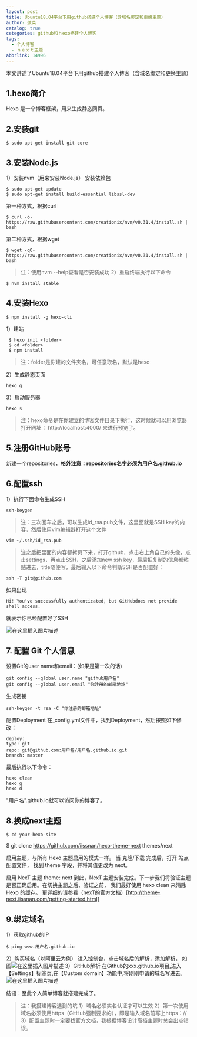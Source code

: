```yaml
---
layout: post
title: Ubuntu18.04平台下用github搭建个人博客（含域名绑定和更换主题）
author: 菠菜
catalog: true
cetegories: github和ｈexo搭建个人博客
tags:
  - 个人博客
  - ｎｅｘｔ主题
abbrlink: 14996
---
```

本文讲述了Ubuntu18.04平台下用github搭建个人博客（含域名绑定和更换主题）
<!--more-->

## 1.hexo简介

Hexo 是一个博客框架，用来生成静态网页。

## 2.安装git

    $ sudo apt-get install git-core



## 3.安装Node.js
1）安装nvm（用来安装Node.js）
安装依赖包
```shell
$ sudo apt-get update
$ sudo apt-get install build-essential libssl-dev
```
第一种方式，根据curl

    $ curl -o- https://raw.githubusercontent.com/creationix/nvm/v0.31.4/install.sh | bash

第二种方式，根据wget

    $ wget -qO- https://raw.githubusercontent.com/creationix/nvm/v0.31.4/install.sh | bash

>注：使用nvm --help查看是否安装成功
2）重启终端执行以下命令

    $ nvm install stable
## 4.安装Hexo

    $ npm install -g hexo-cli

1）建站

     $ hexo init <folder>
     $ cd <folder>
     $ npm install
>注：folder是你建的文件夹名，可任意取名，默认是hexo

2）生成静态页面

    hexo g
3）启动服务器

    hexo s
>注：hexo命令是在你建立的博客文件目录下执行，这时候就可以用浏览器打开网址： http://localhost:4000/ 来进行预览了。

## 5.注册GitHub账号

新建一个repositories，**格外注意：repositories名字必须为用户名.github.io**

## 6.配置ssh

1）执行下面命令生成SSH

    ssh-keygen


>注：三次回车之后，可以生成id_rsa.pub文件，这里面就是SSH key的内容，然后使用vim编辑器打开这个文件

    vim ~/.ssh/id_rsa.pub
>注之后把里面的内容都拷贝下来，打开github，点击右上角自己的头像，点击settings，再点击SSH，之后添加new ssh key，最后把复制的信息都粘贴进去，title随便写，最后输入以下命令判断SSH是否配置好：

    ssh -T git@github.com




如果出现

    Hi! You've successfully authenticated, but GitHubdoes not provide shell access.



就表示你已经配置好了SSH 

![在这里插入图片描述](https://img-blog.csdn.net/20180923161548948?watermark/2/text/aHR0cHM6Ly9ibG9nLmNzZG4ubmV0L3dhbmdfZGFfYmluZw==/font/5a6L5L2T/fontsize/400/fill/I0JBQkFCMA==/dissolve/70)
## 7. 配置 Git 个人信息
设置Git的user name和email：(如果是第一次的话)

    git config --global user.name "github用户名"
    git config --global user.email "你注册的邮箱地址"



生成密钥

    ssh-keygen -t rsa -C "你注册的邮箱地址"



 配置Deployment
在_config.yml文件中，找到Deployment，然后按照如下修改：

    deploy:
    type: git
    repo: git@github.com:用户名/用户名.github.io.git
    branch: master


最后执行以下命令：

    hexo clean
    hexo g
    hexo d



"用户名".github.io就可以访问你的博客了。
## 8.换成next主题

    $ cd your-hexo-site
$ git clone https://github.com/iissnan/hexo-theme-next themes/next

启用主题，与所有 Hexo 主题启用的模式一样。 当 克隆/下载 完成后，打开 站点配置文件， 找到 theme 字段，并将其值更改为 next。

启用 NexT 主题
theme: next
到此，NexT 主题安装完成。下一步我们将验证主题是否正确启用。在切换主题之后、验证之前， 我们最好使用 hexo clean 来清除 Hexo 的缓存。
更详细的请参看（nexT的官方文档）[http://theme-next.iissnan.com/getting-started.html]

## 9.绑定域名
1）获取github的IP

    $ ping www.用户名.github.io

2）购买域名（以阿里云为例）
进入控制台，点击域名后的解析，添加解析，
如图![在这里插入图片描述](https://img-blog.csdn.net/20180923161813128?watermark/2/text/aHR0cHM6Ly9ibG9nLmNzZG4ubmV0L3dhbmdfZGFfYmluZw==/font/5a6L5L2T/fontsize/400/fill/I0JBQkFCMA==/dissolve/70)
3）GitHub解析
在Github的xxx.github.io项目,进入【Settings】标签页,在【Custom domain】功能中,将刚刚申请的域名写进去。
![在这里插入图片描述](https://img-blog.csdn.net/20180923161831171?watermark/2/text/aHR0cHM6Ly9ibG9nLmNzZG4ubmV0L3dhbmdfZGFfYmluZw==/font/5a6L5L2T/fontsize/400/fill/I0JBQkFCMA==/dissolve/70)


结语：至此个人简单博客就搭建完成了。
>注：我搭建博客遇到的坑
1）域名必须实名认证才可以生效
2）第一次使用域名必须使用https（GitHub强制要求的），即是输入域名前写上https：//
3）配置主题时一定要找官方文档，我根据博客设计高档主题时总会出点错误。

